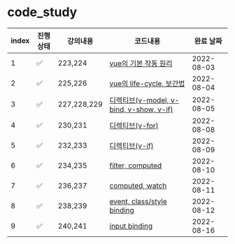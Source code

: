 # code_study

| index | 진행상태           | 강의내용    | 코드내용                                                  | 완료 날짜  |
| ----- | ------------------ | ----------- | --------------------------------------------------------- | ---------- |
| 1     | :white_check_mark: | 223,224     | [vue의 기본 작동 원리](8월/3%EC%9D%BC)                    | 2022-08-03 |
| 2     | :white_check_mark: | 225,226     | [vue의 life-cycle, 보간법](8월/4%EC%9D%BC)                | 2022-08-04 |
| 3     | :white_check_mark: | 227,228,229 | [디렉티브(v-model, v-bind, v-show, v-if)](8월/5%EC%9D%BC) | 2022-08-05 |
| 4     | :white_check_mark: | 230,231     | [디렉티브(v-for)](8월/8%EC%9D%BC/)                        | 2022-08-08 |
| 5     | :white_check_mark: | 232,233     | [디렉티브(v-if)](8월/9%EC%9D%BC/)                         | 2022-08-09 |
| 6     | :white_check_mark: | 234,235     | [filter, computed](8월/10%EC%9D%BC/)                      | 2022-08-10 |
| 7     | :white_check_mark: | 236,237     | [computed, watch](8월//11%EC%9D%BC/)                      | 2022-08-11 |
| 8     | :white_check_mark: | 238,239     | [event, class/style binding](8월/12%EC%9D%BC/)            | 2022-08-12 |
| 9     | :white_check_mark: | 240,241     | [input binding](8월/16%EC%9D%BC/)                         | 2022-08-16 |
